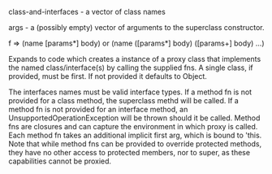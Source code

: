 class-and-interfaces - a vector of class names

  args - a (possibly empty) vector of arguments to the superclass
  constructor.

  f => (name [params*] body) or
  (name ([params*] body) ([params+] body) ...)

  Expands to code which creates a instance of a proxy class that
  implements the named class/interface(s) by calling the supplied
  fns. A single class, if provided, must be first. If not provided it
  defaults to Object.

  The interfaces names must be valid interface types. If a method fn
  is not provided for a class method, the superclass methd will be
  called. If a method fn is not provided for an interface method, an
  UnsupportedOperationException will be thrown should it be
  called. Method fns are closures and can capture the environment in
  which proxy is called. Each method fn takes an additional implicit
  first arg, which is bound to 'this. Note that while method fns can
  be provided to override protected methods, they have no other access
  to protected members, nor to super, as these capabilities cannot be
  proxied.